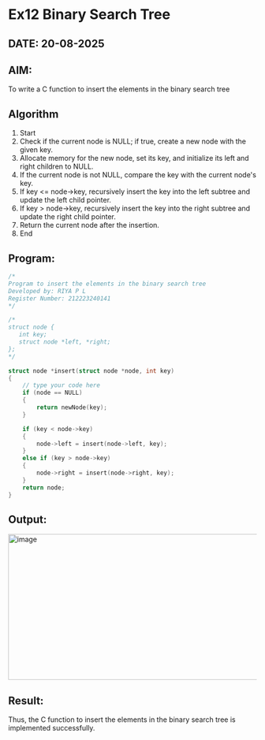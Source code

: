 # Ex12 Binary Search Tree
## DATE: 20-08-2025
## AIM:
To write a C function to insert the elements in the binary search tree

## Algorithm
1. Start 
2. Check if the current node is NULL; if true, create a new node with the given key. 
3. Allocate memory for the new node, set its key, and initialize its left and right children to NULL. 
4. If the current node is not NULL, compare the key with the current node's key. 
5. If key <= node->key, recursively insert the key into the left subtree and update the left child pointer. 
6. If key > node->key, recursively insert the key into the right subtree and update the right child pointer. 
7. Return the current node after the insertion. 
8. End  

## Program:
```c
/*
Program to insert the elements in the binary search tree
Developed by: RIYA P L
Register Number: 212223240141
*/

/*
struct node {
   int key;
   struct node *left, *right;
};
*/

struct node *insert(struct node *node, int key)
{
    // type your code here
    if (node == NULL)
    {
        return newNode(key);
    }

    if (key < node->key)
    {
        node->left = insert(node->left, key);
    }
    else if (key > node->key)
    {
        node->right = insert(node->right, key);
    }
    return node;
}
```

## Output:
<img width="615" height="296" alt="image" src="https://github.com/user-attachments/assets/61e5cd48-0f0a-4845-a5fe-b458b320f6a5" />



## Result:
Thus, the C function to insert the elements in the binary search tree is implemented successfully.
